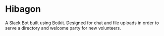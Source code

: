 # Hibagon

A Slack Bot built using Botkit. Designed for chat and file uploads in order to serve a directory and welcome party for new volunteers.
